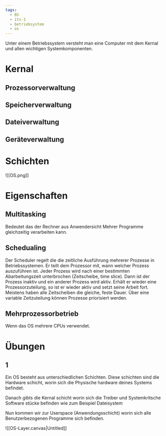```yaml
---
tags:
  - BS
  - its-1
  - betriebsystem
  - os
---
```

Unter einem Betriebssystem versteht man eine Computer mit dem Kernal und allen wichtigen Systemkomponenten.
# Kernal

## Prozessorverwaltung

## Speicherverwaltung

## Dateiverwaltung

## Geräteverwaltung

# Schichten
![[OS.png]]
# Eigenschaften
## Multitasking
Bedeutet das der Rechner aus Anwendersicht Mehrer Programme gleichzeitig verarbeiten kann. 
## Schedualing
Der Scheduler regelt die die zeitliche Ausführung
mehrerer Prozesse in Betriebssystemen.
Er teilt dem Prozessor mit, wann welcher
Prozess auszuführen ist.
Jeder Prozess wird nach einer bestimmten
Abarbeitungszeit unterbrochen (Zeitscheibe,
time slice). Dann ist der Prozess inaktiv und ein
anderer Prozess wird aktiv. Erhält er wieder eine
Prozessorzuteilung, so ist er wieder aktiv und
setzt seine Arbeit fort.
Meistens haben alle Zeitscheiben die gleiche,
feste Dauer. Über eine variable Zeitzuteilung
können Prozesse priorisiert werden.

## Mehrprozessorbetrieb
Wenn das OS mehrere CPUs verwendet.

# Übungen

## 1
Ein OS besteht aus unterschiedlichen Schichten. 
Diese schichten sind die Hardware schicht, worin sich die Physische hardware deines Systems befindet.

Danach gibts die Kernal schicht worin sich die Treiber und Systemkritsche Software stücke befinden wie zum Beispiel Dateisystem

Nun kommen wir zur Userspace (Anwendungsschicht) worin sich alle Benutzerbezogenen Programme sich befinden.

![[OS-Layer.canvas|Untitled]]